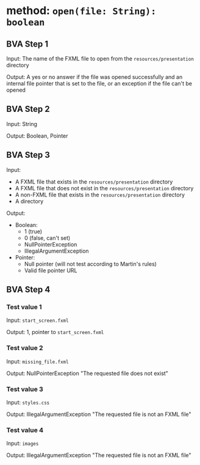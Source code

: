 # method: `open(file: String): boolean`

## BVA Step 1
Input: The name of the FXML file to open from the `resources/presentation` directory

Output: A yes or no answer if the file was opened successfully and an internal file pointer that is set to the file, or an exception if the file can't be opened

## BVA Step 2
Input: String

Output: Boolean, Pointer

## BVA Step 3
Input:
- A FXML file that exists in the `resources/presentation` directory
- A FXML file that does not exist in the `resources/presentation` directory
- A non-FXML file that exists in the `resources/presentation` directory
- A directory

Output:
- Boolean:
  - 1 (true)
  - 0 (false, can't set)
  - NullPointerException
  - IllegalArgumentException
- Pointer:
  - Null pointer (will not test according to Martin's rules)
  - Valid file pointer URL

## BVA Step 4
### Test value 1
Input: `start_screen.fxml`

Output: 1, pointer to `start_screen.fxml`
### Test value 2
Input: `missing_file.fxml`

Output: NullPointerException "The requested file does not exist"
### Test value 3
Input: `styles.css`

Output: IllegalArgumentException "The requested file is not an FXML file"
### Test value 4
Input: `images`

Output: IllegalArgumentException "The requested file is not an FXML file"
